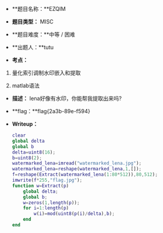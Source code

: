 * **题目名称：**EZQIM

* **题目类型：** MISC

* **题目难度：**中等 / 困难

* **出题人：**tutu

* **考点：**  

1. 量化索引调制水印嵌入和提取

2. matlab语法


* **描述：**  lena好像有水印，你能帮我提取出来吗?

* **flag：**flag{2a3b-89e-f594}

* **Writeup：** 

  ```matlab
  clear
  global delta
  global b
  delta=uint8(16);
  b=uint8(2);
  watermarked_lena=imread("watermarked_lena.jpg");
  watermarked_lena=reshape(watermarked_lena,1,[]);
  f=reshape(Extract(watermarked_lena(1:80*512)),80,512);
  imwrite(f*255,"flag.jpg");
  function w=Extract(p)
      global delta;
      global b;
      w=zeros(1,length(p));
      for i=1:length(p)
          w(i)=mod(uint8(p(i)/delta),b);
      end
  end
  ```

  

